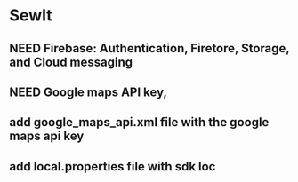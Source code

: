 # SewIt

## NEED Firebase: Authentication, Firetore, Storage, and Cloud messaging
## NEED Google maps API key,

## add google_maps_api.xml file with the google maps api key
## add local.properties file with sdk loc